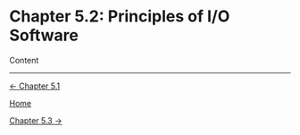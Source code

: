 # Chapter 5.2: Principles of I/O Software

Content

---

[← Chapter 5.1](Chapter%205%20%20a120b.md)

[Home](../../AiredDev%20b02d5/Notes%20on%20M%2061e3e.md)

[Chapter 5.3 →](Chapter%205%20%2016831.md)